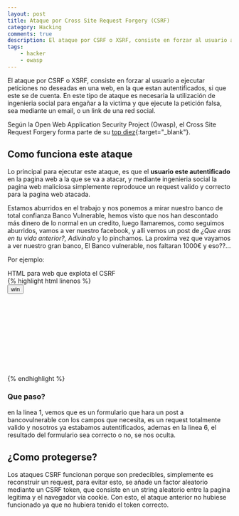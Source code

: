 ```yaml
---
layout: post
title: Ataque por Cross Site Request Forgery (CSRF)
category: Hacking
comments: true
description: El ataque por CSRF o XSRF, consiste en forzar al usuario a ejecutar peticiones no deseadas en una web, en la que estan autentificados, si que este se de cuenta. En este tipo de ataque es necesaria la utilización de ingenieria social para engañar a la victima y que ejecute la petición falsa, sea mediante un email, o un link de una red social.
tags:   
    - hacker
    - owasp
---
```


El ataque por CSRF o XSRF, consiste en forzar al usuario a ejecutar peticiones no deseadas en una web, en la que estan autentificados, si que este se de cuenta. En este tipo de ataque es necesaria la utilización de ingenieria social para engañar a la victima y que ejecute la petición falsa, sea mediante un email, o un link de una red social.

Según la Open Web Application Security Project (Owasp), el Cross Site Request Forgery forma parte de su [top diez](https://www.owasp.org/index.php/Top_10_2017-A8-Cross-Site_Request_Forgery_(CSRF)){:target="_blank"}. 

## Como funciona este ataque

Lo principal para ejecutar este ataque, es que el __usuario este autentificado__ en la pagina web a la que se va a atacar, y mediante ingenieria social la pagina web maliciosa simplemente reprodouce un request valido y correcto para la pagina web atacada.

Estamos aburridos en el trabajo y nos ponemos a mirar nuestro banco de total confianza Banco Vulnerable, hemos visto que nos han descontado más dinero de lo normal en un credito, luego llamaremos, como seguimos aburridos, vamos a ver nuestro facebook, y alli vemos un post de *¿Que eras en tu vida anterior?, Adivinalo* y lo pinchamos. La proxima vez que vayamos a ver nuestro gran banco, El Banco vulnerable, nos faltaran 1000€ y eso??...

Por ejemplo:

<div class="env-header">HTML para web que explota el CSRF</div>
{% highlight html linenos %}

<form action="http://bancoVulnerable.com" method="post" target="csrfFrame">
    <input type="hidden" name="AccountDest" value="00000-303232"/>
    <input type="hidden" name="Money" value="1000"/>
    <input type="submit" value="win" onclick="alert('En tu vida anterior fuistes un caballero de la mesa redonda')"/>
</form>
<iframe name="csrfFrame" style="visibility: hidden"></iframe>

{% endhighlight %}

### Que paso?

en la linea 1, vemos que es un formulario que hara un post a bancovulnerable con los campos que necesita, es un request totalmente valido y nosotros ya estabamos autentificados, ademas en la linea 6, el resultado del formulario sea correcto o no, se nos oculta.

## ¿Como protegerse?

Los ataques CSRF funcionan porque son predecibles, simplemente es reconstruir un request, para evitar esto, se añade un factor aleatorio mediante un CSRF token, que consiste en un string aleatorio entre la pagina legitima y el navegador via cookie.
Con esto, el ataque anterior no hubiese funcionado ya que no hubiera tenido el token correcto.



